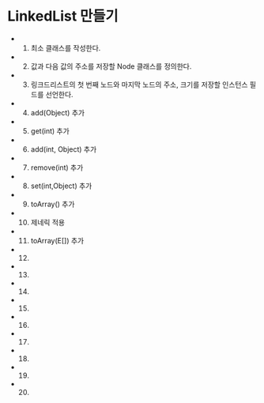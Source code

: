 # LinkedList 만들기

- 1) 최소 클래스를 작성한다.
- 2) 값과 다음 값의 주소를 저장할 Node 클래스를 정의한다.
- 3) 링크드리스트의 첫 번째 노드와 마지막 노드의 주소, 크기를 저장할 인스턴스 필드를 선언한다.
- 4) add(Object) 추가
- 5) get(int) 추가
- 6) add(int, Object) 추가
- 7) remove(int) 추가
- 8) set(int,Object) 추가 
- 9) toArray() 추가
- 10) 제네릭 적용
- 11) toArray(E[]) 추가
- 12) 
- 13) 
- 14) 
- 15) 
- 16) 
- 17) 
- 18) 
- 19) 
- 20) 
 